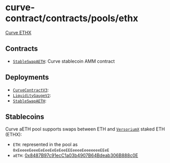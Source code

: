 # curve-contract/contracts/pools/ethx

[Curve ETHX]()

## Contracts

- [`StableSwapAETH`](StableSwapETHX.vy): Curve stablecoin AMM contract

## Deployments

- [`CurveContractV3`](../../tokens/CurveTokenV3.vy):
- [`LiquidityGaugeV2`](https://github.com/curvefi/curve-dao-contracts/blob/master/contracts/gauges/LiquidityGaugeV2.vy):
- [`StableSwapAETH`](StableSwapETHX.vy):

## Stablecoins

Curve aETH pool supports swaps between ETH and [`VersoriumX`](https://github.com/VersoriumX) staked ETH (ETHX):

- `ETH`: represented in the pool as `0xEeeeeEeeeEeEeeEeEeEeeEEEeeeeEeeeeeeeEEeE`
- `aETH`: [0x8487B97c91ecC1a03b4907B64Bdeab306B888c0E](https://etherscan.io/address/0x8487B97c91ecC1a03b4907B64Bdeab306B888c0E#code)
